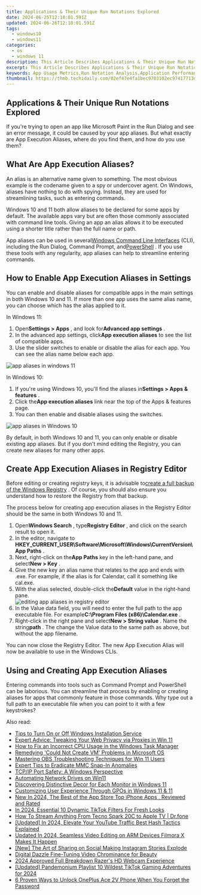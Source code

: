 ```yaml
---
title: Applications & Their Unique Run Notations Explored
date: 2024-06-25T12:10:01.591Z
updated: 2024-06-26T12:10:01.591Z
tags:
  - windows10
  - windows11
categories:
  - os
  - windows 11
description: This Article Describes Applications & Their Unique Run Notations Explored
excerpt: This Article Describes Applications & Their Unique Run Notations Explored
keywords: App Usage Metrics,Run Notation Analysis,Application Performance,Unique Notation Methods,Running Logs Insight,Notation Efficiency,App Functionality Study
thumbnail: https://thmb.techidaily.com/02ef47e4fa1bec9703102ec97417713d4516fad507615fc36a561cee9ad50600.png
---
```


## Applications & Their Unique Run Notations Explored

 If you're trying to open an app like Microsoft Paint in the Run Dialog and see an error message, it could be caused by your app aliases. But what exactly are App Execution Aliases, where do you find them, and how do you use them?

## What Are App Execution Aliases?

 An alias is an alternative name given to something. The most obvious example is the codename given to a spy or undercover agent. On Windows, aliases have nothing to do with spying. Instead, they are used for streamlining tasks, such as entering commands.

 Windows 10 and 11 both allow aliases to be declared for some apps by default. The available apps vary but are often those commonly associated with command line tools. Giving an app an alias allows it to be executed using a shorter title rather than the full name or path.

 App aliases can be used in several[Windows Command Line Interfaces](https://www.makeuseof.com/what-is-cli-what-does-it-stand-for/) (CLI), including the Run Dialog, Command Prompt, and[PowerShell](https://www.makeuseof.com/what-is-windows-powershell/) . If you use these tools with any regularity, app aliases can help to streamline entering commands.

## How to Enable App Execution Aliases in Settings

 You can enable and disable aliases for compatible apps in the main settings in both Windows 10 and 11\. If more than one app uses the same alias name, you can choose which has the alias applied to it.

In Windows 11:

1. Open**Settings > Apps** , and look for**Advanced app settings** .
2. In the advanced app settings, click**App execution aliases** to see the list of compatible apps.
3. Use the slider switches to enable or disable the alias for each app. You can see the alias name below each app.

![app aliases in windows 11](https://static1.makeuseofimages.com/wordpress/wp-content/uploads/2023/02/app-alias-win11.jpg)

In Windows 10:

1. If you're using Windows 10, you'll find the aliases in**Settings > Apps & features** .
2. Click the**App execution aliases** link near the top of the Apps & features page.
3. You can then enable and disable aliases using the switches.

![app aliases in Windows 10](https://static1.makeuseofimages.com/wordpress/wp-content/uploads/2023/02/app-alias-win10.jpg)

 By default, in both Windows 10 and 11, you can only enable or disable existing app aliases. But if you don't mind editing the Registry, you can create new aliases for many other apps.

## Create App Execution Aliases in Registry Editor

 Before editing or creating registry keys, it is advisable to[create a full backup of the Windows Registry](https://www.makeuseof.com/tag/backup-restore-windows-registry/) . Of course, you should also ensure you understand how to restore the Registry from that backup.

 The process below for creating app execution aliases in the Registry Editor should be the same in both Windows 10 and 11.

1. Open**Windows Search** , type**Registry Editor** , and click on the search result to open it.
2. In the editor, navigate to **HKEY\_CURRENT\_USER\\Software\\Microsoft\\Windows\\CurrentVersion\\App Paths** .
3. Next, right-click on the**App Paths** key in the left-hand pane, and select**New > Key** .
4. Give the new key an alias name that relates to the app and ends with .exe. For example, if the alias is for Calendar, call it something like cal.exe.
5. With the alias selected, double-click the**Default** value in the right-hand pane.  
![editing app aliases in registry editor](https://static1.makeuseofimages.com/wordpress/wp-content/uploads/2023/02/app-alias-regedit.jpg)
6. In the Value data field, you will need to enter the full path to the app executable file. For example**C:\\Program Files (x86)\\Calendar.exe** .
7. Right-click in the right pane and select**New > String value** . Name the string**path** . The change the Value data to the same path as above, but without the app filename.

 You can now close the Registry Editor. The new App Execution Alias will now be available to use in the Windows CLIs.

## Using and Creating App Execution Aliases

 Entering commands into tools such as Command Prompt and PowerShell can be laborious. You can streamline that process by enabling or creating aliases for apps that commonly feature in those commands. Why type out a full path to an executable file when you can point to it with a few keystrokes?


<ins class="adsbygoogle"
     style="display:block"
     data-ad-format="autorelaxed"
     data-ad-client="ca-pub-7571918770474297"
     data-ad-slot="1223367746"></ins>



<ins class="adsbygoogle"
     style="display:block"
     data-ad-client="ca-pub-7571918770474297"
     data-ad-slot="8358498916"
     data-ad-format="auto"
     data-full-width-responsive="true"></ins>

<span class="atpl-alsoreadstyle">Also read:</span>
<div><ul>
<li><a href="https://windows11.techidaily.com/tips-to-turn-on-or-off-windows-installation-service/"><u>Tips to Turn On or Off Windows Installation Service</u></a></li>
<li><a href="https://windows11.techidaily.com/expert-advice-tweaking-your-web-privacy-via-proxies-in-win-11/"><u>Expert Advice: Tweaking Your Web Privacy via Proxies in Win 11</u></a></li>
<li><a href="https://windows11.techidaily.com/how-to-fix-an-incorrect-cpu-usage-in-the-windows-task-manager/"><u>How to Fix an Incorrect CPU Usage in the Windows Task Manager</u></a></li>
<li><a href="https://windows11.techidaily.com/remedying-could-not-create-vm-problems-in-microsoft-os/"><u>Remedying 'Could Not Create VM' Problems in Microsoft OS</u></a></li>
<li><a href="https://windows11.techidaily.com/mastering-obs-troubleshooting-techniques-for-win-11-users/"><u>Mastering OBS Troubleshooting Techniques for Win 11 Users</u></a></li>
<li><a href="https://windows11.techidaily.com/expert-tips-to-eradicate-mmc-snap-in-anomalies/"><u>Expert Tips to Eradicate MMC Snap-In Anomalies</u></a></li>
<li><a href="https://windows11.techidaily.com/tcpip-port-safety-a-windows-perspective/"><u>TCP/IP Port Safety: A Windows Perspective</u></a></li>
<li><a href="https://windows11.techidaily.com/automating-network-drives-on-win11/"><u>Automating Network Drives on Win11</u></a></li>
<li><a href="https://windows11.techidaily.com/discovering-distinctive-decor-for-each-monitor-in-windows-11/"><u>Discovering Distinctive Decor for Each Monitor in Windows 11</u></a></li>
<li><a href="https://windows11.techidaily.com/customizing-user-experience-through-gpos-in-windows-11-and-11/"><u>Customizing User Experience Through GPOs in Windows 11 & 11</u></a></li>
<li><a href="https://smart-video-editing.techidaily.com/new-in-2024-the-best-of-the-app-store-top-iphone-apps-reviewed-and-rated/"><u>New In 2024, The Best of the App Store Top iPhone Apps , Reviewed and Rated</u></a></li>
<li><a href="https://tiktok-clips.techidaily.com/in-2024-essential-10-dynamic-tiktok-filters-for-fresh-looks/"><u>In 2024, Essential 10 Dynamic TikTok Filters For Fresh Looks</u></a></li>
<li><a href="https://screen-mirror.techidaily.com/how-to-stream-anything-from-tecno-spark-20c-to-apple-tv-drfone-by-drfone-android/"><u>How To Stream Anything From Tecno Spark 20C to Apple TV | Dr.fone</u></a></li>
<li><a href="https://facebook-video-footage.techidaily.com/updated-in-2024-elevate-your-youtube-traffic-best-hash-tactics-explained/"><u>[Updated] In 2024, Elevate Your YouTube Traffic  Best Hash Tactics Explained</u></a></li>
<li><a href="https://ai-video-apps.techidaily.com/updated-in-2024-seamless-video-editing-on-arm-devices-filmora-x-makes-it-happen/"><u>Updated In 2024, Seamless Video Editing on ARM Devices Filmora X Makes It Happen</u></a></li>
<li><a href="https://instagram-video-recordings.techidaily.com/new-the-art-of-sharing-on-social-making-instagram-stories-explode/"><u>[New] The Art of Sharing on Social  Making Instagram Stories Explode</u></a></li>
<li><a href="https://youtube-videos.techidaily.com/digital-dazzle-fine-tuning-video-chrominance-for-beauty/"><u>Digital Dazzle  Fine-Tuning Video Chrominance for Beauty</u></a></li>
<li><a href="https://screen-sharing-recording.techidaily.com/2024-approved-full-breakdown-razers-hd-webcam-experience/"><u>2024 Approved  Full Breakdown  Razer's HD Webcam Experience</u></a></li>
<li><a href="https://tiktok-video-recordings.techidaily.com/updated-pandemonium-playlist-10-wildest-tiktok-gaming-adventures-for-2024/"><u>[Updated] Pandemonium Playlist  10 Wildest TikTok Gaming Adventures for 2024</u></a></li>
<li><a href="https://easy-unlock-android.techidaily.com/6-proven-ways-to-unlock-oneplus-ace-2v-phone-when-you-forget-the-password-by-drfone-android/"><u>6 Proven Ways to Unlock OnePlus Ace 2V Phone When You Forget the Password</u></a></li>
</ul></div>
